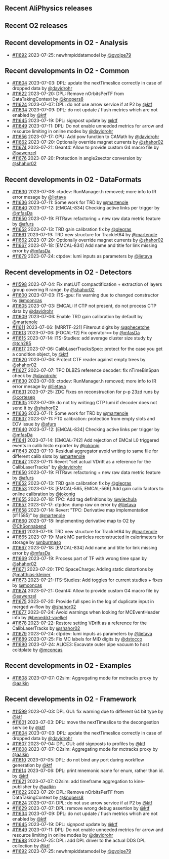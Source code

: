 ## Recent AliPhysics releases
## Recent O2 releases
## Recent developments in O2 - Analysis
- [\#11692](https://github.com/AliceO2Group/AliceO2/pull/11692) 2023-07-25: newhmpiddatamodel by [@gvolpe79](https://github.com/gvolpe79)
## Recent developments in O2 - Common
- [\#11604](https://github.com/AliceO2Group/AliceO2/pull/11604) 2023-07-03: DPL: update the nextTimeslice correctly in case of dropped data by [@davidrohr](https://github.com/davidrohr)
- [\#11622](https://github.com/AliceO2Group/AliceO2/pull/11622) 2023-07-20: DPL: Remove nOrbitsPerTF from DataTakingContext by [@knopers8](https://github.com/knopers8)
- [\#11624](https://github.com/AliceO2Group/AliceO2/pull/11624) 2023-07-07: DPL: do not use arrow service if at P2 by [@ktf](https://github.com/ktf)
- [\#11634](https://github.com/AliceO2Group/AliceO2/pull/11634) 2023-07-09: DPL: do not update / flush metrics which are not enabled by [@ktf](https://github.com/ktf)
- [\#11645](https://github.com/AliceO2Group/AliceO2/pull/11645) 2023-07-19: DPL: signpost update by [@ktf](https://github.com/ktf)
- [\#11649](https://github.com/AliceO2Group/AliceO2/pull/11649) 2023-07-11: DPL: Do not enable unneeded metrics for arrow and resource limiting in online modes by [@davidrohr](https://github.com/davidrohr)
- [\#11656](https://github.com/AliceO2Group/AliceO2/pull/11656) 2023-07-17: GPU: Add pow function to CAMath by [@davidrohr](https://github.com/davidrohr)
- [\#11662](https://github.com/AliceO2Group/AliceO2/pull/11662) 2023-07-20: Optionally override magnet currents by [@shahor02](https://github.com/shahor02)
- [\#11674](https://github.com/AliceO2Group/AliceO2/pull/11674) 2023-07-21: Geant4: Allow to provide custom G4 macro file by [@sawenzel](https://github.com/sawenzel)
- [\#11676](https://github.com/AliceO2Group/AliceO2/pull/11676) 2023-07-20: Protection in angle2sector conversion by [@shahor02](https://github.com/shahor02)
## Recent developments in O2 - DataFormats
- [\#11630](https://github.com/AliceO2Group/AliceO2/pull/11630) 2023-07-08: ctpdev: RunManager.h removed; more info to IR error mesage by [@lietava](https://github.com/lietava)
- [\#11636](https://github.com/AliceO2Group/AliceO2/pull/11636) 2023-07-11: Some work for TRD by [@martenole](https://github.com/martenole)
- [\#11640](https://github.com/AliceO2Group/AliceO2/pull/11640) 2023-07-12: [EMCAL-834] Checking active links per trigger by [@mfasDa](https://github.com/mfasDa)
- [\#11650](https://github.com/AliceO2Group/AliceO2/pull/11650) 2023-07-19: FITRaw: refactoring + new raw data metric feature by [@afurs](https://github.com/afurs)
- [\#11652](https://github.com/AliceO2Group/AliceO2/pull/11652) 2023-07-13: TRD gain calibration fix by [@glegras](https://github.com/glegras)
- [\#11661](https://github.com/AliceO2Group/AliceO2/pull/11661) 2023-07-19: TRD new structure for Tracklet64 by [@martenole](https://github.com/martenole)
- [\#11662](https://github.com/AliceO2Group/AliceO2/pull/11662) 2023-07-20: Optionally override magnet currents by [@shahor02](https://github.com/shahor02)
- [\#11667](https://github.com/AliceO2Group/AliceO2/pull/11667) 2023-07-18: [EMCAL-834] Add name and title for link missing error by [@mfasDa](https://github.com/mfasDa)
- [\#11679](https://github.com/AliceO2Group/AliceO2/pull/11679) 2023-07-24: ctpdev: lumi inputs as parameters by [@lietava](https://github.com/lietava)
## Recent developments in O2 - Detectors
- [\#11598](https://github.com/AliceO2Group/AliceO2/pull/11598) 2023-07-04: Fix matLUT compactification + extraction of layers group covering R range. by [@shahor02](https://github.com/shahor02)
- [\#11600](https://github.com/AliceO2Group/AliceO2/pull/11600) 2023-07-03: ITS-gpu: fix warning due to changed constructor by [@mconcas](https://github.com/mconcas)
- [\#11605](https://github.com/AliceO2Group/AliceO2/pull/11605) 2023-07-03: EMCAL: If CTP not present, do not process CTP data by [@davidrohr](https://github.com/davidrohr)
- [\#11609](https://github.com/AliceO2Group/AliceO2/pull/11609) 2023-07-06: Enable TRD gain calibration by default by [@martenole](https://github.com/martenole)
- [\#11611](https://github.com/AliceO2Group/AliceO2/pull/11611) 2023-07-06: [MRRTF-221] Filterout digits by [@aphecetche](https://github.com/aphecetche)
- [\#11613](https://github.com/AliceO2Group/AliceO2/pull/11613) 2023-07-06: [FOCAL-12] Fix operator== by [@mfasDa](https://github.com/mfasDa)
- [\#11615](https://github.com/AliceO2Group/AliceO2/pull/11615) 2023-07-14: ITS-Studies: add average cluster size study by [@tch285](https://github.com/tch285)
- [\#11617](https://github.com/AliceO2Group/AliceO2/pull/11617) 2023-07-06: CalibLaserTracksSpec: protect for the case you get a condition object, by [@ktf](https://github.com/ktf)
- [\#11620](https://github.com/AliceO2Group/AliceO2/pull/11620) 2023-07-06: Protect CTF reader against empty trees by [@shahor02](https://github.com/shahor02)
- [\#11627](https://github.com/AliceO2Group/AliceO2/pull/11627) 2023-07-07: TPC DLBZS reference decoder: fix nTimeBinSpan check by [@davidrohr](https://github.com/davidrohr)
- [\#11630](https://github.com/AliceO2Group/AliceO2/pull/11630) 2023-07-08: ctpdev: RunManager.h removed; more info to IR error mesage by [@lietava](https://github.com/lietava)
- [\#11631](https://github.com/AliceO2Group/AliceO2/pull/11631) 2023-07-25: ZDC Fixes on reconstruction for p-p 23zd runs by [@cortesep](https://github.com/cortesep)
- [\#11635](https://github.com/AliceO2Group/AliceO2/pull/11635) 2023-07-09: do not try writingg CTP lumi if decoder does not send it by [@shahor02](https://github.com/shahor02)
- [\#11636](https://github.com/AliceO2Group/AliceO2/pull/11636) 2023-07-11: Some work for TRD by [@martenole](https://github.com/martenole)
- [\#11637](https://github.com/AliceO2Group/AliceO2/pull/11637) 2023-07-11: FT0 calibration: protection from empty slots and EOV issue by [@afurs](https://github.com/afurs)
- [\#11640](https://github.com/AliceO2Group/AliceO2/pull/11640) 2023-07-12: [EMCAL-834] Checking active links per trigger by [@mfasDa](https://github.com/mfasDa)
- [\#11641](https://github.com/AliceO2Group/AliceO2/pull/11641) 2023-07-14: [EMCAL-742] Add rejection of EMCal L0 triggered events in calib histo exporter by [@jokonig](https://github.com/jokonig)
- [\#11643](https://github.com/AliceO2Group/AliceO2/pull/11643) 2023-07-10: Residual aggregator avoid writing to same file for different calib slots by [@martenole](https://github.com/martenole)
- [\#11647](https://github.com/AliceO2Group/AliceO2/pull/11647) 2023-07-11: Revert "set actual VDrift as a reference for the CalibLaserTracks" by [@davidrohr](https://github.com/davidrohr)
- [\#11650](https://github.com/AliceO2Group/AliceO2/pull/11650) 2023-07-19: FITRaw: refactoring + new raw data metric feature by [@afurs](https://github.com/afurs)
- [\#11652](https://github.com/AliceO2Group/AliceO2/pull/11652) 2023-07-13: TRD gain calibration fix by [@glegras](https://github.com/glegras)
- [\#11653](https://github.com/AliceO2Group/AliceO2/pull/11653) 2023-07-13: [EMCAL-565, EMCAL-566] Add gain calib factors to online calibration by [@jokonig](https://github.com/jokonig)
- [\#11655](https://github.com/AliceO2Group/AliceO2/pull/11655) 2023-07-18: TPC: Add tag definitions by [@wiechula](https://github.com/wiechula)
- [\#11657](https://github.com/AliceO2Group/AliceO2/pull/11657) 2023-07-17: ctpdev: dump raw on error by [@lietava](https://github.com/lietava)
- [\#11658](https://github.com/AliceO2Group/AliceO2/pull/11658) 2023-07-14: Revert "TPC: Derivative map implementation (#11585)" by [@martenole](https://github.com/martenole)
- [\#11660](https://github.com/AliceO2Group/AliceO2/pull/11660) 2023-07-18: Implementing derivative map to O2 by [@ChSonnabend](https://github.com/ChSonnabend)
- [\#11661](https://github.com/AliceO2Group/AliceO2/pull/11661) 2023-07-19: TRD new structure for Tracklet64 by [@martenole](https://github.com/martenole)
- [\#11665](https://github.com/AliceO2Group/AliceO2/pull/11665) 2023-07-19: Mark MC particles reconstructed in calorimeters for storage by [@nburmaso](https://github.com/nburmaso)
- [\#11667](https://github.com/AliceO2Group/AliceO2/pull/11667) 2023-07-18: [EMCAL-834] Add name and title for link missing error by [@mfasDa](https://github.com/mfasDa)
- [\#11669](https://github.com/AliceO2Group/AliceO2/pull/11669) 2023-07-19: Process part of TF with wrong time span by [@shahor02](https://github.com/shahor02)
- [\#11671](https://github.com/AliceO2Group/AliceO2/pull/11671) 2023-07-20: TPC SpaceCharge: Adding static distortions by [@matthias-kleiner](https://github.com/matthias-kleiner)
- [\#11673](https://github.com/AliceO2Group/AliceO2/pull/11673) 2023-07-21: ITS-Studies: Add toggles for current studies + fixes by [@mconcas](https://github.com/mconcas)
- [\#11674](https://github.com/AliceO2Group/AliceO2/pull/11674) 2023-07-21: Geant4: Allow to provide custom G4 macro file by [@sawenzel](https://github.com/sawenzel)
- [\#11675](https://github.com/AliceO2Group/AliceO2/pull/11675) 2023-07-20: Provide full spec in the log of duplicate input in merged w-flow by [@shahor02](https://github.com/shahor02)
- [\#11677](https://github.com/AliceO2Group/AliceO2/pull/11677) 2023-07-24: Avoid warnings when looking for MCEventHeader info by [@benedikt-voelkel](https://github.com/benedikt-voelkel)
- [\#11678](https://github.com/AliceO2Group/AliceO2/pull/11678) 2023-07-22: Restore setting VDrift as a reference for the CalibLaserTracks by [@shahor02](https://github.com/shahor02)
- [\#11679](https://github.com/AliceO2Group/AliceO2/pull/11679) 2023-07-24: ctpdev: lumi inputs as parameters by [@lietava](https://github.com/lietava)
- [\#11689](https://github.com/AliceO2Group/AliceO2/pull/11689) 2023-07-25: Fix MC labels for MID digits by [@dstocco](https://github.com/dstocco)
- [\#11690](https://github.com/AliceO2Group/AliceO2/pull/11690) 2023-07-24: ALICE3: Excavate outer pipe  vacuum to host coldplate by [@mconcas](https://github.com/mconcas)
## Recent developments in O2 - Examples
- [\#11608](https://github.com/AliceO2Group/AliceO2/pull/11608) 2023-07-07: O2sim: Aggregating mode for mctracks proxy by [@aalkin](https://github.com/aalkin)
## Recent developments in O2 - Framework
- [\#11599](https://github.com/AliceO2Group/AliceO2/pull/11599) 2023-07-03: DPL GUI: fix warning due to different 64 bit type by [@ktf](https://github.com/ktf)
- [\#11601](https://github.com/AliceO2Group/AliceO2/pull/11601) 2023-07-03: DPL: move the nextTimeslice to the decongestion service by [@ktf](https://github.com/ktf)
- [\#11604](https://github.com/AliceO2Group/AliceO2/pull/11604) 2023-07-03: DPL: update the nextTimeslice correctly in case of dropped data by [@davidrohr](https://github.com/davidrohr)
- [\#11607](https://github.com/AliceO2Group/AliceO2/pull/11607) 2023-07-04: DPL GUI: add signposts to profiles by [@ktf](https://github.com/ktf)
- [\#11608](https://github.com/AliceO2Group/AliceO2/pull/11608) 2023-07-07: O2sim: Aggregating mode for mctracks proxy by [@aalkin](https://github.com/aalkin)
- [\#11610](https://github.com/AliceO2Group/AliceO2/pull/11610) 2023-07-05: DPL: do not bind any port during workflow generation by [@ktf](https://github.com/ktf)
- [\#11614](https://github.com/AliceO2Group/AliceO2/pull/11614) 2023-07-06: DPL: print mnemonic name for enum, rather than id. by [@ktf](https://github.com/ktf)
- [\#11621](https://github.com/AliceO2Group/AliceO2/pull/11621) 2023-07-07: O2sim: add timeframe aggregation to kine-publisher by [@aalkin](https://github.com/aalkin)
- [\#11622](https://github.com/AliceO2Group/AliceO2/pull/11622) 2023-07-20: DPL: Remove nOrbitsPerTF from DataTakingContext by [@knopers8](https://github.com/knopers8)
- [\#11624](https://github.com/AliceO2Group/AliceO2/pull/11624) 2023-07-07: DPL: do not use arrow service if at P2 by [@ktf](https://github.com/ktf)
- [\#11629](https://github.com/AliceO2Group/AliceO2/pull/11629) 2023-07-07: DPL: remove wrong debug assertion by [@ktf](https://github.com/ktf)
- [\#11634](https://github.com/AliceO2Group/AliceO2/pull/11634) 2023-07-09: DPL: do not update / flush metrics which are not enabled by [@ktf](https://github.com/ktf)
- [\#11645](https://github.com/AliceO2Group/AliceO2/pull/11645) 2023-07-19: DPL: signpost update by [@ktf](https://github.com/ktf)
- [\#11649](https://github.com/AliceO2Group/AliceO2/pull/11649) 2023-07-11: DPL: Do not enable unneeded metrics for arrow and resource limiting in online modes by [@davidrohr](https://github.com/davidrohr)
- [\#11688](https://github.com/AliceO2Group/AliceO2/pull/11688) 2023-07-25: DPL: add DPL driver to the actual DDS DPL collection by [@ktf](https://github.com/ktf)
- [\#11692](https://github.com/AliceO2Group/AliceO2/pull/11692) 2023-07-25: newhmpiddatamodel by [@gvolpe79](https://github.com/gvolpe79)
